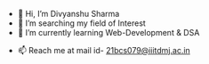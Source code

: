 - 👋 Hi, I’m Divyanshu Sharma
- 👀 I’m searching my field of Interest
- 🌱 I’m currently learning Web-Development & DSA
<!--- - 💞️ I’m looking to collaborate on ... --->
- 📫 Reach me at mail id- 21bcs079@iiitdmj.ac.in 

<!---
Divyanshusir/Divyanshusir is a ✨ special ✨ repository because its `README.md` (this file) appears on your GitHub profile.
You can click the Preview link to take a look at your changes.
--->
